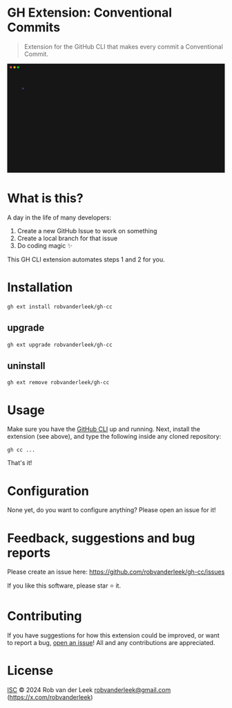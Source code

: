 # GH Extension: Conventional Commits

> Extension for the GitHub CLI that makes every commit a Conventional Commit.

<div align="center">

![demo](docs/demo.gif)

</div>

# What is this?

A day in the life of many developers:

1. Create a new GitHub Issue to work on something
2. Create a local branch for that issue
3. Do coding magic :sparkles: 

This GH CLI extension automates steps 1 and 2 for you.

# Installation

```shell
gh ext install robvanderleek/gh-cc
```

## upgrade

```shell
gh ext upgrade robvanderleek/gh-cc
```

## uninstall

```shell
gh ext remove robvanderleek/gh-cc
```

# Usage

Make sure you have the [GitHub CLI](https://cli.github.com/) up and running.
Next, install the extension (see above), and type the following inside any
cloned repository:

```shell
gh cc ...
```

That's it!

# Configuration

None yet, do you want to configure anything? Please open an issue for it!

# Feedback, suggestions and bug reports

Please create an issue here: https://github.com/robvanderleek/gh-cc/issues

If you like this software, please star :star: it.

# Contributing

If you have suggestions for how this extension could be improved, or want to
report a bug, [open an issue](https://github.com/robvanderleek/gh-cc/issues)!
All and any contributions are appreciated.

# License

[ISC](LICENSE) © 2024 Rob van der Leek <robvanderleek@gmail.com>
(https://x.com/robvanderleek)
